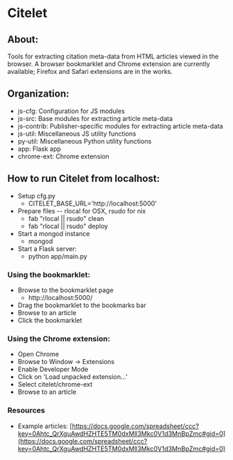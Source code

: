 # Citelet

## About:

Tools for extracting citation meta-data from HTML articles viewed in the browser. A browser bookmarklet and Chrome extension are currently available; Firefox and Safari extensions are in the works.

## Organization:

* js-cfg: Configuration for JS modules
* js-src: Base modules for extracting article meta-data
* js-contrib: Publisher-specific modules for extracting article meta-data
* js-util: Miscellaneous JS utility functions
* py-util: Miscellaneous Python utility functions
* app: Flask app
* chrome-ext: Chrome extension

## How to run Citelet from localhost:

* Setup cfg.py
    * CITELET_BASE_URL='http://localhost:5000'
* Prepare files -- rlocal for OSX, rsudo for nix
    * fab "rlocal || rsudo" clean
    * fab "rlocal || rsudo" deploy
* Start a mongod instance
    * mongod
* Start a Flask server:
    * python app/main.py

### Using the bookmarklet:

* Browse to the bookmarklet page
    * http://localhost:5000/
* Drag the bookmarklet to the bookmarks bar
* Browse to an article
* Click the bookmarklet

### Using the Chrome extension:

* Open Chrome
* Browse to Window -> Extensions
* Enable Developer Mode
* Click on 'Load unpacked extension...'
* Select citelet/chrome-ext
* Browse to an article

### Resources

* Example articles: [https://docs.google.com/spreadsheet/ccc?key=0Ahtc_QrXguAwdHZHTE5TM0dxMll3Mkc0V1d3MnBpZmc#gid=0](https://docs.google.com/spreadsheet/ccc?key=0Ahtc_QrXguAwdHZHTE5TM0dxMll3Mkc0V1d3MnBpZmc#gid=0)
